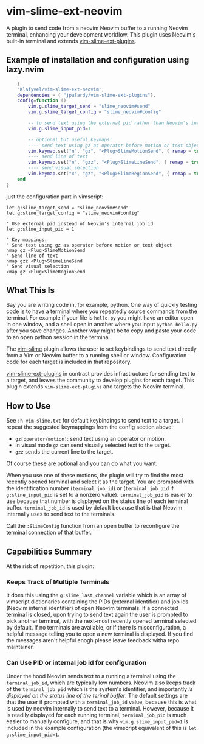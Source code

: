 # vim-slime-ext-neovim

A plugin to send code from a neovim Neovim buffer to a running Neovim terminal, enhancing your development workflow. This plugin uses Neovim's built-in terminal and extends [vim-slime-ext-plugins](https://github.com/jpalardy/vim-slime-ext-plugins/).

## Example of installation and configuration using lazy.nvim

```lua
	{
	'Klafyvel/vim-slime-ext-neovim',
	dependencies = { "jpalardy/vim-slime-ext-plugins"},
	config=function ()
		vim.g.slime_target_send = "slime_neovim#send"
		vim.g.slime_target_config = "slime_neovim#config"

		-- to send text using the external pid rather than Neovim's internal job id. Setting this to a nonzero value (evaluated as `true` in vimscript), as is done here, is recommended because the pid is the number displayed on the status line of a terminal buffer, making it easier to select the desired terminal.
		vim.g.slime_input_pid=1

		-- optional but useful keymaps:
		---- send text using gz as operator before motion or text object
		vim.keymap.set("n", "gz", "<Plug>SlimeMotionSend", { remap = true})
		---- send line of text
		vim.keymap.set("n", "gzz", "<Plug>SlimeLineSend", { remap = true })
		---- send visual selection
		vim.keymap.set("x", "gz", "<Plug>SlimeRegionSend", { remap = true })
	end
}
```

just the configuration part in vimscript:

```
let g:slime_target_send = "slime_neovim#send"
let g:slime_target_config = "slime_neovim#config"

" Use external pid instead of Neovim's internal job id
let g:slime_input_pid = 1

" Key mappings:
" Send text using gz as operator before motion or text object
nmap gz <Plug>SlimeMotionSend
" Send line of text
nmap gzz <Plug>SlimeLineSend
" Send visual selection
xmap gz <Plug>SlimeRegionSend
```



## What This Is
Say you are writing code in, for example, python. One way of quickly testing code is to have a terminal where you repeatedly source commands from the terminal.  For example if your file is `hello.py` you might have an editor open in one window, and a shell open in another where you input `python hello.py` after you save changes.  Another way might be to copy and paste your code to an open python session in the terminal.

The [vim-slime](https://github.com/jpalardy/vim-slime) plugin allows the user to set keybindings to send text directly from a Vim or Neovim buffer to a running shell or window. Configuration code for each target is included in that repository.

[vim-slime-ext-plugins](https://github.com/jpalardy/vim-slime-ext-plugins/) in contrast provides infrastructure for sending text to a target, and leaves the community to develop plugins for each target.  This plugin extends `vim-slime-ext-plugins` and targets the Neovim terminal.

## How to Use

See `:h vim-slime.txt` for default keybindings to send text to a target. I repeat the suggested keymappings from the config section above:

- `gz[operator/motion]`: send text using an operator or motion.
- In visual mode `gz` can send visually selected text to the target.
- `gzz` sends the current line to the target.

Of course these are optional and you can do what you want.

When you use one of these motions, the plugin will try to find the most recently opened terminal and select it as the target. You are prompted with the identification number (`terminal_job_id`) or (`terminal_job_pid` if `g:sline_input_pid` is set to a nonzero value).  `terminal_job_pid` is easier to use because that number is displayed on the status line of each terminal buffer. `terminal_job_id` is used by default because that is that Neovim internally uses to send text to the terminals.

Call the `:SlimeConfig` function from an open buffer to reconfigure the terminal connection of that buffer.

## Capabilities Summary

At the risk of repetition, this plugin:

### Keeps Track of Multiple Terminals

It does this using the `g:slime_last_channel` variable which is an array of vimscript dictionaries containing the PIDs (external identifier) and job ids (Neovim internal identifier) of open Neovim terminals. If a connected terminal is closed, upon trying to send text again the user is prompted to pick another terminal, with the next-most recently opened terminal selected by default. If no terminals are available, or if there is misconfiguration,  a helpful message telling you to open a new terminal is displayed. If you find the messages aren't helpful enogh please leave feedback witha  repo maintainer.


### Can Use PID or internal job id for configuration

Under the hood Neovim sends text to a running a terminal using the `terminal_job_id`, which are typically low numbers.  Neovim also keeps track of the `terminal_job_pid` which is the system's identifier, and importantly *is displayed on the status line of the terinal buffer*. The default settings are that the user if prompted with a `terminal_job_id` value, because this is what is used by neovim internally to send text to a terminal.  However, because it is readily displayed for each running terminal, `terminal_job_pid` is much easier to manually configure, and that is why `vim.g.slime_input_pid=1` is included in the example configuration (the vimscript equivalent of this is `let g:slime_input_pid=1`.


